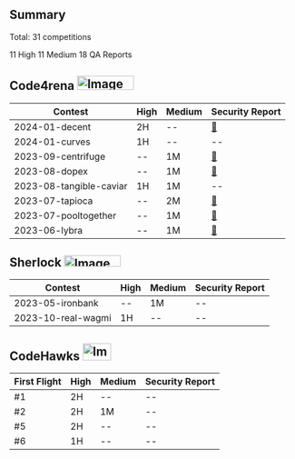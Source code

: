 ## Summary
Total: 31 competitions

11 High
11 Medium
18 QA Reports

## Code4rena  <img src="https://camo.githubusercontent.com/d86ffd28dbf28a316958c41aa1745df551112bad9621625e6e35e89564740aab/68747470733a2f2f636f64653472656e612e636f6d2f6c6f676f732f63342d6c6f676f2e737667" alt="Image" width="100" height="25">

| Contest | High| Medium |Security Report|
| -------- | -------- | -------- |-------- |
| 2024-01-decent |     2H   |  -- | [:pencil:](https://github.com/NorthPoleYuri/Portfolio/blob/main/Code4rena/2024-01-decent/2024-01-decent.md) |
| 2024-01-curves |     1H   |  -- | -- |
| 2023-09-centrifuge  |     --  | 1M |  [:pencil:](https://github.com/NorthPoleYuri/Portfolio/blob/main/Code4rena/2024-01-decent/2024-01-decent.md) |
|  2023-08-dopex |     --  | 1M | [:pencil:](https://github.com/NorthPoleYuri/Portfolio/blob/main/Code4rena/2023-09-centrifuge/2023-09-centrifuge.md)  |
| 2023-08-tangible-caviar  |    1H | 1M | -- |
|2023-07-tapioca   |    -- |        2M| [:pencil:](https://github.com/NorthPoleYuri/Portfolio/blob/main/Code4rena/2023-07-tapioca/2023-07-tapioca.md) |
| 2023-07-pooltogether  | --    |1M   | [:pencil:](https://github.com/NorthPoleYuri/Portfolio/blob/main/Code4rena/2023-07-pooltogether/2023-07-pooltogether.md) |
| 2023-06-lybra   | --    |1M   | [:pencil:](https://github.com/NorthPoleYuri/Portfolio/blob/main/Code4rena/2023-06-lybra/2023-06-lybra.md) |

## Sherlock <img src="https://camo.githubusercontent.com/29974447ca620209133975b23b55238607d44320a1e7a7fb66f63cdd1e9ccbd1/68747470733a2f2f6175646974732e736865726c6f636b2e78797a2f5f6e6578742f7374617469632f6d656469612f736865726c6f636b5f6c6f676f2e62663531396339652e737667" alt="Image" width="100" height="20">

| Contest | High| Medium |Security Report|
| -------- | -------- | -------- |-------- |
|2023-05-ironbank |--|1M| -- |
2023-10-real-wagmi| 1H|--| -- |

## CodeHawks <img src="https://camo.githubusercontent.com/4138b638d173a2cedb20d510708f39cc89e0ab569c3979bcd8174b0821a5478d/68747470733a2f2f7265732e636c6f7564696e6172792e636f6d2f64726f716f7a376c672f696d6167652f75706c6f61642f76313638393038303236332f736e686b67767473696472796a647478307063652e706e67" alt="Image" width="50" height="30">

| First Flight | High| Medium |Security Report|
| -------- | -------- | -------- |-------- |
| #1  |2H| -- |-- |
| #2  |2H| 1M |-- |
| #5  |2H| -- |-- |
| #6  |1H| -- |-- |



